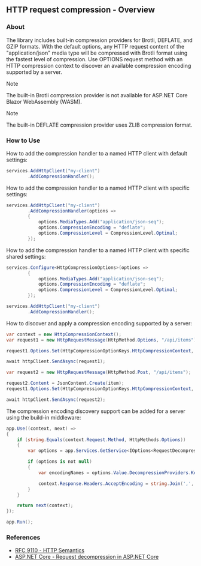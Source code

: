 ## HTTP request compression - Overview

<p />

### About

<p />

The library includes built-in compression providers for Brotli, DEFLATE, and GZIP formats. With the default options, any HTTP request content of the "application/json" media type will be compressed with Brotli format using the fastest level of compression. Use OPTIONS request method with an HTTP compression context to discover an available compression encoding supported by a server.

<p />

> [!NOTE]
> The built-in Brotli compression provider is not available for ASP.NET Core Blazor WebAssembly (WASM).

<p />

> [!NOTE]
> The built-in DEFLATE compression provider uses ZLIB compression format.

<p />

### How to Use

<p />

How to add the compression handler to a named HTTP client with default settings:

<p />

```cs
services.AddHttpClient("my-client")
        .AddCompressionHandler();
```

<p />

How to add the compression handler to a named HTTP client with specific settings:

<p />

```cs
services.AddHttpClient("my-client")
        .AddCompressionHandler(options =>
        {
            options.MediaTypes.Add("application/json-seq");
            options.CompressionEncoding = "deflate";
            options.CompressionLevel = CompressionLevel.Optimal;
        });
```

<p />

How to add the compression handler to a named HTTP client with specific shared settings:

<p />

```cs
services.Configure<HttpCompressionOptions>(options =>
        {
            options.MediaTypes.Add("application/json-seq");
            options.CompressionEncoding = "deflate";
            options.CompressionLevel = CompressionLevel.Optimal;
        });

services.AddHttpClient("my-client")
        .AddCompressionHandler();
```

<p />

How to discover and apply a compression encoding supported by a server:

<p />

```cs
var context = new HttpCompressionContext();
var request1 = new HttpRequestMessage(HttpMethod.Options, "/api/items");

request1.Options.Set(HttpCompressionOptionKeys.HttpCompressionContext, context);

await httpClient.SendAsync(request1);

var request2 = new HttpRequestMessage(HttpMethod.Post, "/api/items");

request2.Content = JsonContent.Create(item);
request1.Options.Set(HttpCompressionOptionKeys.HttpCompressionContext, context);

await httpClient.SendAsync(request2);
```

<p />

The compression encoding discovery support can be added for a server using the build-in middleware:

<p />

```cs
app.Use((context, next) =>
{
    if (string.Equals(context.Request.Method, HttpMethods.Options))
    {
        var options = app.Services.GetService<IOptions<RequestDecompressionOptions>>();

        if (options is not null)
        {
            var encodingNames = options.Value.DecompressionProviders.Keys;

            context.Response.Headers.AcceptEncoding = string.Join(',', encodingNames);
        }
    }

    return next(context);
});

app.Run();
```

<p />

### References

- [RFC 9110 - HTTP Semantics](https://datatracker.ietf.org/doc/html/rfc9110)
- [ASP.NET Core - Request decompression in ASP.NET Core](https://learn.microsoft.com/en-us/aspnet/core/fundamentals/middleware/request-decompression)
